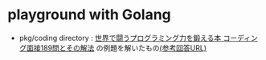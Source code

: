 # playground with Golang

- pkg/coding directory : 
[世界で闘うプログラミング力を鍛える本 コーディング面接189問とその解法](https://www.amazon.co.jp/dp/B071GN3JN2/)
の例題を解いたもの[(参考回答URL)](https://github.com/careercup/CtCI-6th-Edition)
